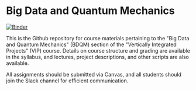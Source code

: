 # Big Data and Quantum Mechanics

[![Binder](https://mybinder.org/badge_logo.svg)](https://mybinder.org/v2/gh/medford-group/bdqm-vip/master)

This is the Github repository for course materials pertaining to the "Big Data and Quantum Mechanics" (BDQM) section of the "Vertically Integrated Projects" (VIP) course. Details on course structure and grading are available in the syllabus, and lectures, project descriptions, and other scripts are also available.

All assignments should be submitted via Canvas, and all students should join the Slack channel for efficient communication.
